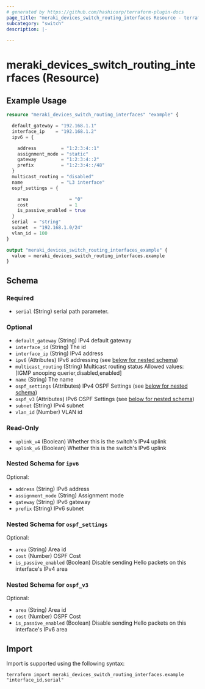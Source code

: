 ```yaml
---
# generated by https://github.com/hashicorp/terraform-plugin-docs
page_title: "meraki_devices_switch_routing_interfaces Resource - terraform-provider-meraki"
subcategory: "switch"
description: |-
  
---
```


# meraki_devices_switch_routing_interfaces (Resource)



## Example Usage

```terraform
resource "meraki_devices_switch_routing_interfaces" "example" {

  default_gateway = "192.168.1.1"
  interface_ip    = "192.168.1.2"
  ipv6 = {

    address         = "1:2:3:4::1"
    assignment_mode = "static"
    gateway         = "1:2:3:4::2"
    prefix          = "1:2:3:4::/48"
  }
  multicast_routing = "disabled"
  name              = "L3 interface"
  ospf_settings = {

    area               = "0"
    cost               = 1
    is_passive_enabled = true
  }
  serial  = "string"
  subnet  = "192.168.1.0/24"
  vlan_id = 100
}

output "meraki_devices_switch_routing_interfaces_example" {
  value = meraki_devices_switch_routing_interfaces.example
}
```

<!-- schema generated by tfplugindocs -->
## Schema

### Required

- `serial` (String) serial path parameter.

### Optional

- `default_gateway` (String) IPv4 default gateway
- `interface_id` (String) The id
- `interface_ip` (String) IPv4 address
- `ipv6` (Attributes) IPv6 addressing (see [below for nested schema](#nestedatt--ipv6))
- `multicast_routing` (String) Multicast routing status
                                  Allowed values: [IGMP snooping querier,disabled,enabled]
- `name` (String) The name
- `ospf_settings` (Attributes) IPv4 OSPF Settings (see [below for nested schema](#nestedatt--ospf_settings))
- `ospf_v3` (Attributes) IPv6 OSPF Settings (see [below for nested schema](#nestedatt--ospf_v3))
- `subnet` (String) IPv4 subnet
- `vlan_id` (Number) VLAN id

### Read-Only

- `uplink_v4` (Boolean) Whether this is the switch's IPv4 uplink
- `uplink_v6` (Boolean) Whether this is the switch's IPv6 uplink

<a id="nestedatt--ipv6"></a>
### Nested Schema for `ipv6`

Optional:

- `address` (String) IPv6 address
- `assignment_mode` (String) Assignment mode
- `gateway` (String) IPv6 gateway
- `prefix` (String) IPv6 subnet


<a id="nestedatt--ospf_settings"></a>
### Nested Schema for `ospf_settings`

Optional:

- `area` (String) Area id
- `cost` (Number) OSPF Cost
- `is_passive_enabled` (Boolean) Disable sending Hello packets on this interface's IPv4 area


<a id="nestedatt--ospf_v3"></a>
### Nested Schema for `ospf_v3`

Optional:

- `area` (String) Area id
- `cost` (Number) OSPF Cost
- `is_passive_enabled` (Boolean) Disable sending Hello packets on this interface's IPv6 area

## Import

Import is supported using the following syntax:

```shell
terraform import meraki_devices_switch_routing_interfaces.example "interface_id,serial"
```
